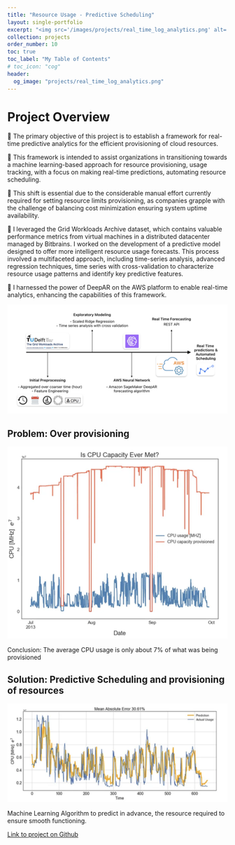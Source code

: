 ```yaml
---
title: "Resource Usage - Predictive Scheduling"
layout: single-portfolio
excerpt: "<img src='/images/projects/real_time_log_analytics.png' alt=''>"
collection: projects
order_number: 10
toc: true
toc_label: "My Table of Contents"
# toc_icon: "cog"
header: 
  og_image: "projects/real_time_log_analytics.png"
---
```


# Project Overview

📌 The primary objective of this project is to establish a framework for real-time predictive analytics for the efficient provisioning of cloud resources. 

📌 This framework is intended to assist organizations in transitioning towards a machine learning-based approach for resource provisioning, usage tracking, with a focus on making real-time predictions, automating resource scheduling.

📌 This shift is essential due to the considerable manual effort currently required for setting resource limits  provisioning, as companies grapple with the challenge of balancing cost minimization ensuring system uptime  availability.

📌 I leveraged the Grid Workloads Archive dataset, which contains valuable performance metrics from virtual machines in a distributed datacenter managed by Bitbrains. I worked on the development of a predictive model designed to offer more intelligent resource usage forecasts. This process involved a multifaceted approach, including time-series analysis, advanced regression techniques,  time series with cross-validation to characterize resource usage patterns and identify key predictive features.

📌 I harnessed the power of DeepAR on the AWS platform to enable real-time analytics, enhancing the capabilities of this framework.

<!-- > A brief aside on Git-speak: these periodic indented blocks will explain the terminology that Git uses to help you underst what each Git comm actually does.


To save yourself some time  do this faster, simply press <kbd>Ctrl</kbd>+<kbd>c</kbd>.[^2] -->

![](/images/posts/creating-website/p1_i1.png)

## Problem: Over provisioning

![](/images/posts/creating-website/p1_i2.png)

Conclusion: The average CPU usage is only about 7% of what was being provisioned

## Solution: Predictive Scheduling and provisioning of resources

![](/images/posts/creating-website/p1_i3.png)

Machine Learning Algorithm to predict in advance, the resource required to ensure smooth functioning.

[Link to project on Github](https://github.com/Gauthami25/Predictive-Forecasting/tree/main)



